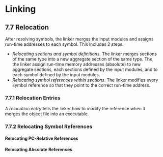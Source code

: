 # Linking

## 7.7 Relocation
After resolving symbols, the linker merges the input modules and assigns run-time addresses to each symbol. This includes 2 steps:
+ *Relocating sections and symbol definitions.* The linker merges sections of the same type into a new aggregate section of the same type. The, the linker assign run-time memory addresses (absolute) to new aggregate sections, each sections defined by the input modules, and to each symbol defined by the input modules.
+ *Relocating symbol references within sections.* The linker modifies every symbol reference so that they point to the correct run-time address.

### 7.7.1 Relocation Entries
A *relocation entry* tells the linker how to modify the reference when it merges the object file into an executable. 

### 7.7.2 Relocating Symbol References
#### Relocating PC-Relative References


#### Relocating Absolute References

